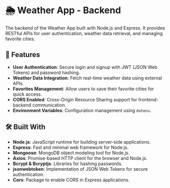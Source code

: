 # 🌦️ Weather App - Backend

The backend of the Weather App built with Node.js and Express. It provides RESTful APIs for user authentication, weather data retrieval, and managing favorite cities.

## 🚀 Features

- **User Authentication**: Secure login and signup with JWT (JSON Web Tokens) and password hashing.
- **Weather Data Integration**: Fetch real-time weather data using external APIs.
- **Favorites Management**: Allow users to save their favorite cities for quick access.
- **CORS Enabled**: Cross-Origin Resource Sharing support for frontend-backend communication.
- **Environment Variables**: Configuration management using `dotenv`.

## 🛠️ Built With

- **Node.js**: JavaScript runtime for building server-side applications.
- **Express**: Fast and minimal web framework for Node.js.
- **Mongoose**: MongoDB object modeling tool for Node.js.
- **Axios**: Promise-based HTTP client for the browser and Node.js.
- **Bcrypt & Bcryptjs**: Libraries for hashing passwords.
- **jsonwebtoken**: Implementation of JSON Web Tokens for secure authentication.
- **Cors**: Package to enable CORS in Express applications.
